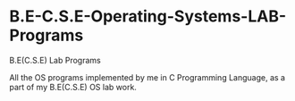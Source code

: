 # B.E-C.S.E-Operating-Systems-LAB-Programs
B.E(C.S.E) Lab Programs

All the OS programs implemented by me in C Programming Language, as a part of my B.E(C.S.E) OS lab work.

